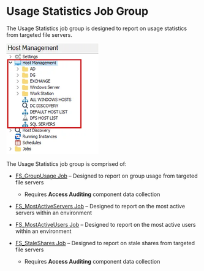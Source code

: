 # Usage Statistics Job Group

The Usage Statistics job group is designed to report on usage statistics from targeted file servers.

![Usage Statistics Job Group in the Jobs Tree](../../../../../../../static/img/product_docs/accessanalyzer/admin/hostmanagement/jobstree.webp)

The Usage Statistics job group is comprised of:

- [FS_GroupUsage Job](fs_groupusage.md) – Designed to report on group usage from targeted file
  servers

    - Requires **Access Auditing** component data collection

- [FS_MostActiveServers Job](fs_mostactiveservers.md) – Designed to report on the most active
  servers within an environment
- [FS_MostActiveUsers Job](fs_mostactiveusers.md) – Designed to report on the most active users
  within an environment
- [FS_StaleShares Job](fs_staleshares.md) – Designed to report on stale shares from targeted file
  servers

    - Requires **Access Auditing** component data collection
